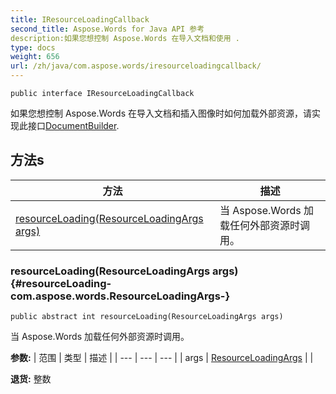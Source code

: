 ```yaml
---
title: IResourceLoadingCallback
second_title: Aspose.Words for Java API 参考
description:如果您想控制 Aspose.Words 在导入文档和使用 .
type: docs
weight: 656
url: /zh/java/com.aspose.words/iresourceloadingcallback/
---
```

```
public interface IResourceLoadingCallback
```

如果您想控制 Aspose.Words 在导入文档和插入图像时如何加载外部资源，请实现此接口[DocumentBuilder](../../com.aspose.words/documentbuilder).
## 方法s

| 方法 | 描述 |
| --- | --- |
| [resourceLoading(ResourceLoadingArgs args)](#resourceLoading-com.aspose.words.ResourceLoadingArgs-) | 当 Aspose.Words 加载任何外部资源时调用。 |
### resourceLoading(ResourceLoadingArgs args) {#resourceLoading-com.aspose.words.ResourceLoadingArgs-}
```
public abstract int resourceLoading(ResourceLoadingArgs args)
```


当 Aspose.Words 加载任何外部资源时调用。

**参数:**
| 范围 | 类型 | 描述 |
| --- | --- | --- |
| args | [ResourceLoadingArgs](../../com.aspose.words/resourceloadingargs) |  |

**退货:**
整数